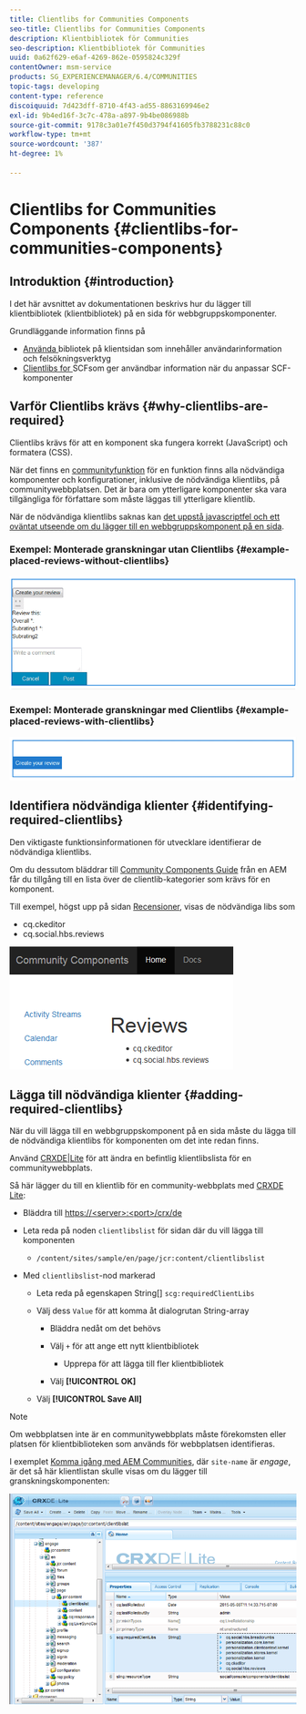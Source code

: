 ```yaml
---
title: Clientlibs for Communities Components
seo-title: Clientlibs for Communities Components
description: Klientbibliotek för Communities
seo-description: Klientbibliotek för Communities
uuid: 0a62f629-e6af-4269-862e-0595824c329f
contentOwner: msm-service
products: SG_EXPERIENCEMANAGER/6.4/COMMUNITIES
topic-tags: developing
content-type: reference
discoiquuid: 7d423dff-8710-4f43-ad55-8863169946e2
exl-id: 9b4ed16f-3c7c-478a-a897-9b4be086988b
source-git-commit: 9178c3a01e7f450d3794f41605fb3788231c88c0
workflow-type: tm+mt
source-wordcount: '387'
ht-degree: 1%

---
```


# Clientlibs for Communities Components {#clientlibs-for-communities-components}

## Introduktion {#introduction}

I det här avsnittet av dokumentationen beskrivs hur du lägger till klientbibliotek (klientbibliotek) på en sida för webbgruppskomponenter.

Grundläggande information finns på

* [Använda ](../../help/sites-developing/clientlibs.md) bibliotek på klientsidan som innehåller användarinformation och felsökningsverktyg
* [Clientlibs for ](client-customize.md#clientlibs) SCFsom ger användbar information när du anpassar SCF-komponenter

## Varför Clientlibs krävs {#why-clientlibs-are-required}

Clientlibs krävs för att en komponent ska fungera korrekt (JavaScript) och formatera (CSS).

När det finns en [communityfunktion](functions.md) för en funktion finns alla nödvändiga komponenter och konfigurationer, inklusive de nödvändiga klientlibs, på communitywebbplatsen. Det är bara om ytterligare komponenter ska vara tillgängliga för författare som måste läggas till ytterligare klientlib.

När de nödvändiga klientlibs saknas kan [det uppstå javascriptfel och ett oväntat utseende om du lägger till en webbgruppskomponent på en sida](author-communities.md).

### Exempel: Monterade granskningar utan Clientlibs {#example-placed-reviews-without-clientlibs}

![chlimage_1-244](assets/chlimage_1-244.png)

### Exempel: Monterade granskningar med Clientlibs {#example-placed-reviews-with-clientlibs}

![chlimage_1-245](assets/chlimage_1-245.png)

## Identifiera nödvändiga klienter {#identifying-required-clientlibs}

Den viktigaste funktionsinformationen för utvecklare identifierar de nödvändiga klientlibs.

Om du dessutom bläddrar till [Community Components Guide](components-guide.md) från en AEM får du tillgång till en lista över de clientlib-kategorier som krävs för en komponent.

Till exempel, högst upp på sidan [Recensioner](http://localhost:4502/content/community-components/en/reviews.html), visas de nödvändiga libs som

* cq.ckeditor
* cq.social.hbs.reviews

![chlimage_1-246](assets/chlimage_1-246.png)

## Lägga till nödvändiga klienter {#adding-required-clientlibs}

När du vill lägga till en webbgruppskomponent på en sida måste du lägga till de nödvändiga klientlibs för komponenten om det inte redan finns.

Använd [CRXDE|Lite](#using-crxde-lite) för att ändra en befintlig klientlibslista för en communitywebbplats.

Så här lägger du till en klientlib för en community-webbplats med [CRXDE Lite](../../help/sites-developing/developing-with-crxde-lite.md):

* Bläddra till [https://&lt;server>:&lt;port>/crx/de](http://localhost:4502/crx/de)
* Leta reda på noden `clientlibslist` för sidan där du vill lägga till komponenten

   * `/content/sites/sample/en/page/jcr:content/clientlibslist`

* Med `clientlibslist`-nod markerad

   * Leta reda på egenskapen String[] `scg:requiredClientLibs`
   * Välj dess `Value` för att komma åt dialogrutan String-array

      * Bläddra nedåt om det behövs
      * Välj `+` för att ange ett nytt klientbibliotek

         * Upprepa för att lägga till fler klientbibliotek
      * Välj **[!UICONTROL OK]**
   * Välj **[!UICONTROL Save All]**



>[!NOTE]
>
>Om webbplatsen inte är en communitywebbplats måste förekomsten eller platsen för klientbiblioteken som används för webbplatsen identifieras.

I exemplet [Komma igång med AEM Communities](getting-started.md), där `site-name` är *engage*, är det så här klientlistan skulle visas om du lägger till granskningskomponenten:

![chlimage_1-247](assets/chlimage_1-247.png)
